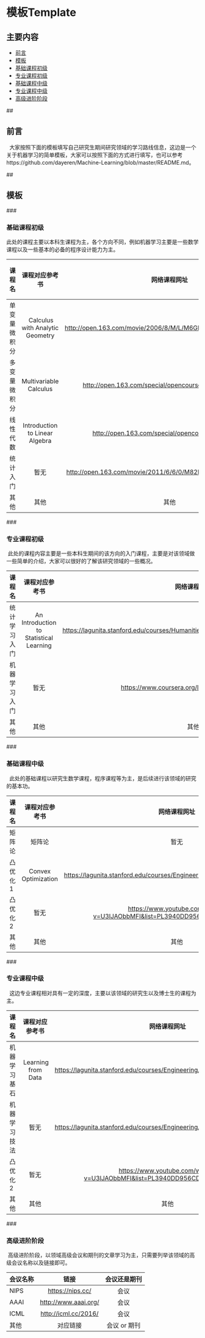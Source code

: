 # 模板Template

## 主要内容
- [前言](#preparation) 
- [模板](#learning_route)
 - [基础课程初级](#basic_courses)
 - [专业课程初级](#specific_basic_courses) 
 - [基础课程中级](#median_courses)
 - [专业课程中级](#specific_median_courses)
 - [高级进阶阶段](#specific_high_courses)

##<h2 id="preparation">前言</h2>
   大家按照下面的模板填写自己研究生期间研究领域的学习路线信息，这边是一个关于机器学习的简单模板，大家可以按照下面的方式进行填写，也可以参考https://github.com/dayeren/Machine-Learning/blob/master/README.md。   

##<h2 id="learning_route">模板</h2>
###<h3 id="basic_courses">基础课程初级</h3>

  此处的课程主要以本科生课程为主，各个方向不同，例如机器学习主要是一些数学课程以及一些基本的必备的程序设计能力为主。
  
  
课程名 | 课程对应参考书 | 网络课程网址 | 网络课程对应的notes,slides等资料网址 | 课程机构
:-- | :--: | :--: | :--: | :--:
单变量微积分 |  Calculus with Analytic Geometry | http://open.163.com/movie/2006/8/M/L/M6GLI5A07_M6GLJH1ML.html |https://ocw.mit.edu/courses/mathematics/18-01-single-variable-calculus-fall-2006/ | MIT   
多变量微积分 | Multivariable Calculus | http://open.163.com/special/opencourse/multivariable.html  | https://ocw.mit.edu/courses/mathematics/18-02-multivariable-calculus-fall-2007/ | MIT
线性代数 |  Introduction to Linear Algebra| http://open.163.com/special/opencourse/daishu.html | https://ocw.mit.edu/courses/mathematics/18-06-linear-algebra-spring-2010/study-materials/ | MIT
统计入门 |  暂无 | http://open.163.com/movie/2011/6/6/0/M82IC6GQU_M83J9IK60.html | 暂无 |  可汗学院 
其他 | 其他 | 其他 | 其他 | 其他


###<h3 id="specific_basic_courses">专业课程初级</h3>
  此处的课程内容主要是一些本科生期间的该方向的入门课程，主要是对该领域做一些简单的介绍，大家可以很好的了解该研究领域的一些概况。
  
课程名 | 课程对应参考书 | 网络课程网址 | 网络课程对应的notes,slides等资料网址 | 课程机构
:-- | :--: | :--: | :--: | :--:
统计学习入门 | An Introduction to Statistical Learning | https://lagunita.stanford.edu/courses/HumanitiesSciences/StatLearning/Winter2016/about |https://lagunita.stanford.edu/courses/HumanitiesSciences/StatLearning/Winter2016/about | Stanford
机器学习入门 | 暂无 | https://www.coursera.org/learn/machine-learning | https://www.coursera.org/learn/machine-learning | Coursera 
其他 | 其他 | 其他 | 其他 | 其他

###<h3 id="median_courses">基础课程中级</h3>
   此处的基础课程以研究生数学课程，程序课程等为主，是后续进行该领域的研究的基本功。
   
课程名 | 课程对应参考书 | 网络课程网址 | 网络课程对应的notes,slides等资料网址 | 课程机构
:-- | :--: | :--: | :--: | :--:
矩阵论 | 矩阵论 | 暂无  | 暂无 | 暂无
凸优化1 | Convex Optimization|https://lagunita.stanford.edu/courses/Engineering/CVX101/Winter2014/about | http://stanford.edu/class/ee364a/index.html | Stanford
凸优化2  | 暂无 | https://www.youtube.com/watch?v=U3lJAObbMFI&list=PL3940DD956CDF0622&index=20 | | http://stanford.edu/class/ee364b/ | Stanford
其他 | 其他 | 其他 | 其他 | 其他

###<h3 id="specific_median_courses">专业课程中级</h3>
   这边专业课程相对具有一定的深度，主要以该领域的研究生以及博士生的课程为主。

课程名 | 课程对应参考书 | 网络课程网址 | 网络课程对应的notes,slides等资料网址 | 课程机构
:-- | :--: | :--: | :--: | :--:
机器学习基石 |  Learning from Data |https://lagunita.stanford.edu/courses/Engineering/CVX101/Winter2014/about | http://stanford.edu/class/ee364a/index.html | Stanford
机器学习技法 | 暂无|https://lagunita.stanford.edu/courses/Engineering/CVX101/Winter2014/about | http://stanford.edu/class/ee364a/index.html | Stanford
凸优化2  | 暂无 | https://www.youtube.com/watch?v=U3lJAObbMFI&list=PL3940DD956CDF0622&index=20 | http://stanford.edu/class/ee364b/ | Stanford
其他 | 其他 | 其他 | 其他 | 其他

###<h3 id="specific_high_courses">高级进阶阶段</h3>

  高级进阶阶段，以领域高级会议和期刊的文章学习为主，只需要列举该领域的高级会议名称以及链接即可。

会议名称 | 链接 | 会议还是期刊
:-- | :--: | :--: 
NIPS | https://nips.cc/ | 会议
AAAI | http://www.aaai.org/ | 会议
ICML | http://icml.cc/2016/ | 会议
其他 | 对应链接 | 会议 or 期刊
